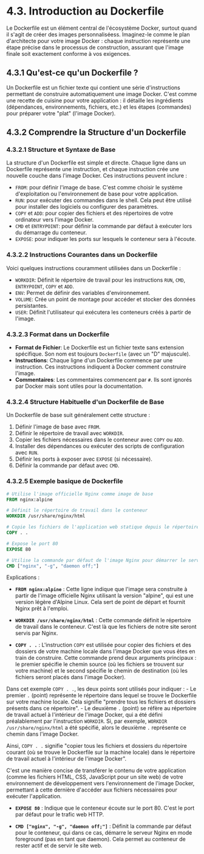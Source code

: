 # 4.3. Introduction au Dockerfile

Le Dockerfile est un élément central de l'écosystème Docker, surtout quand il s'agit de créer des images personnaliséess. Imaginez-le comme le plan d'architecte pour votre image Docker : chaque instruction représente une étape précise dans le processus de construction, assurant que l'image finale soit exactement conforme à vos exigences.

## 4.3.1 Qu'est-ce qu'un Dockerfile ?

Un Dockerfile est un fichier texte qui contient une série d'instructions permettant de construire automatiquement une image Docker. C'est comme une recette de cuisine pour votre application : il détaille les ingrédients (dépendances, environnements, fichiers, etc.) et les étapes (commandes) pour préparer votre "plat" (l'image Docker).

## 4.3.2 Comprendre la Structure d'un Dockerfile

### 4.3.2.1 Structure et Syntaxe de Base

La structure d'un Dockerfile est simple et directe. Chaque ligne dans un Dockerfile représente une instruction, et chaque instruction crée une nouvelle couche dans l'image Docker. Ces instructions peuvent inclure :

- `FROM`: pour définir l'image de base. C'est comme choisir le système d'exploitation ou l'environnement de base pour votre application.
- `RUN`: pour exécuter des commandes dans le shell. Cela peut être utilisé pour installer des logiciels ou configurer des paramètres.
- `COPY` et `ADD`: pour copier des fichiers et des répertoires de votre ordinateur vers l'image Docker.
- `CMD` et `ENTRYPOINT`: pour définir la commande par défaut à exécuter lors du démarrage du conteneur.
- `EXPOSE`: pour indiquer les ports sur lesquels le conteneur sera à l'écoute.

### 4.3.2.2 Instructions Courantes dans un Dockerfile

Voici quelques instructions couramment utilisées dans un Dockerfile :

- `WORKDIR`: Définit le répertoire de travail pour les instructions `RUN`, `CMD`, `ENTRYPOINT`, `COPY` et `ADD`.
- `ENV`: Permet de définir des variables d'environnement.
- `VOLUME`: Crée un point de montage pour accéder et stocker des données persistantes.
- `USER`: Définit l'utilisateur qui exécutera les conteneurs créés à partir de l'image.


### 4.3.2.3 Format dans un Dockerfile

- **Format de Fichier**: Le Dockerfile est un fichier texte sans extension spécifique. Son nom est toujours `Dockerfile` (avec un "D" majuscule).
- **Instructions**: Chaque ligne d'un Dockerfile commence par une instruction. Ces instructions indiquent à Docker comment construire l'image.
- **Commentaires**: Les commentaires commencent par `#`. Ils sont ignorés par Docker mais sont utiles pour la documentation.


### 4.3.2.4 Structure Habituelle d'un Dockerfile de Base

Un Dockerfile de base suit généralement cette structure :

1. Définir l'image de base avec `FROM`.
2. Définir le répertoire de travail avec `WORKDIR`.
3. Copier les fichiers nécessaires dans le conteneur avec `COPY` ou `ADD`.
4. Installer des dépendances ou exécuter des scripts de configuration avec `RUN`.
5. Définir les ports à exposer avec `EXPOSE` (si nécessaire).
6. Définir la commande par défaut avec `CMD`.


### 4.3.2.5 Exemple basique de Dockerfile

```Dockerfile
# Utilise l'image officielle Nginx comme image de base
FROM nginx:alpine

# Définit le répertoire de travail dans le conteneur
WORKDIR /usr/share/nginx/html

# Copie les fichiers de l'application web statique depuis le répertoire actuel vers le répertoire de travail dans le conteneur
COPY . .

# Expose le port 80
EXPOSE 80

# Utilise la commande par défaut de l'image Nginx pour démarrer le serveur
CMD ["nginx", "-g", "daemon off;"]
```

Explications :

- **`FROM nginx:alpine`** : Cette ligne indique que l'image sera construite à partir de l'image officielle Nginx utilisant la version "alpine", qui est une version légère d'Alpine Linux. Cela sert de point de départ et fournit Nginx prêt à l'emploi.

- **`WORKDIR /usr/share/nginx/html`** : Cette commande définit le répertoire de travail dans le conteneur. C'est là que les fichiers de notre site seront servis par Nginx.

- **`COPY . .`** : L'instruction `COPY` est utilisée pour copier des fichiers et des dossiers de votre machine locale dans l'image Docker que vous êtes en train de construire. Cette commande prend deux arguments principaux : le premier spécifie le chemin source (où les fichiers se trouvent sur votre machine) et le second spécifie le chemin de destination (où les fichiers seront placés dans l'image Docker).

Dans cet exemple `COPY . .`, les deux points sont utilisés pour indiquer :
    - Le premier `.` (point) représente le répertoire dans lequel se trouve le Dockerfile sur votre machine locale. Cela signifie "prendre tous les fichiers et dossiers présents dans ce répertoire".
    - Le deuxième `.` (point) se réfère au répertoire de travail actuel à l'intérieur de l'image Docker, qui a été défini préalablement par l'instruction `WORKDIR`. Si, par exemple, `WORKDIR /usr/share/nginx/html` a été spécifié, alors le deuxième `.` représente ce chemin dans l'image Docker.

Ainsi, `COPY . .` signifie "copier tous les fichiers et dossiers du répertoire courant (où se trouve le Dockerfile sur la machine locale) dans le répertoire de travail actuel à l'intérieur de l'image Docker".

C'est une manière concise de transférer le contenu de votre application (comme les fichiers HTML, CSS, JavaScript pour un site web) de votre environnement de développement vers l'environnement de l'image Docker, permettant à cette dernière d'accéder aux fichiers nécessaires pour exécuter l'application.

- **`EXPOSE 80`** : Indique que le conteneur écoute sur le port 80. C'est le port par défaut pour le trafic web HTTP.

- **`CMD ["nginx", "-g", "daemon off;"]`** : Définit la commande par défaut pour le conteneur, qui dans ce cas, démarre le serveur Nginx en mode foreground (pas en tant que daemon). Cela permet au conteneur de rester actif et de servir le site web.

